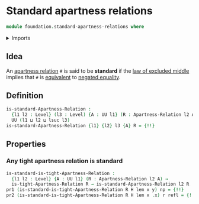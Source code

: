 # Standard apartness relations

```agda
module foundation.standard-apartness-relations where
```

<details><summary>Imports</summary>

```agda
open import foundation.apartness-relations
open import foundation.decidable-types
open import foundation.dependent-pair-types
open import foundation.law-of-excluded-middle
open import foundation.logical-equivalences
open import foundation.negated-equality
open import foundation.tight-apartness-relations
open import foundation.universe-levels

open import foundation-core.identity-types
open import foundation-core.negation
```

</details>

## Idea

An [apartness relation](foundation.apartness-relations.md) `#` is said to be
**standard** if the
[law of excluded middle](foundation.law-of-excluded-middle.md) implies that `#`
is [equivalent](foundation.logical-equivalences.md) to
[negated equality](foundation.negated-equality.md).

## Definition

```agda
is-standard-Apartness-Relation :
  {l1 l2 : Level} (l3 : Level) {A : UU l1} (R : Apartness-Relation l2 A) →
  UU (l1 ⊔ l2 ⊔ lsuc l3)
is-standard-Apartness-Relation {l1} {l2} l3 {A} R = {!!}
```

## Properties

### Any tight apartness relation is standard

```agda
is-standard-is-tight-Apartness-Relation :
  {l1 l2 : Level} {A : UU l1} (R : Apartness-Relation l2 A) →
  is-tight-Apartness-Relation R → is-standard-Apartness-Relation l2 R
pr1 (is-standard-is-tight-Apartness-Relation R H lem x y) np = {!!}
pr2 (is-standard-is-tight-Apartness-Relation R H lem x .x) r refl = {!!}
```
